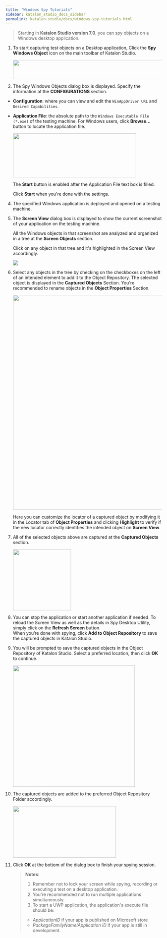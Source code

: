 ```yaml
---
title: "Windows Spy Tutorials"
sidebar: katalon_studio_docs_sidebar
permalink: katalon-studio/docs/windows-spy-tutorials.html
---
```

> Starting in **Katalon Studio version 7.0**, you can spy objects on a Windows desktop application.

1. To start capturing test objects on a Desktop application, Click the **Spy Windows Object** icon on the main toolbar of Katalon Studio.

    <img src="https://github.com/katalon-studio/docs-images/raw/master/katalon-studio/docs/introduction-desktop-app-testing/Spy_Windows_Object.png" width="549" height="61.5">

2. The Spy Windows Objects dialog box is displayed. Specify the information at the **CONFIGURATIONS** section.

* **Configuration**: where you can view and edit the `WinAppDriver URL` and `Desired Capabilities`.

* **Application File**: the absolute path to the `Windows Executable File (*.exe)` of the testing machine. For Windows users, click **Browse...** button to locate the application file.

    <img src="https://github.com/katalon-studio/docs-images/raw/master/katalon-studio/docs/spy-windows-object/spy2.png" width="397" height="142">

    The **Start** button is enabled after the Application File text box is filled.

    Click **Start** when you're done with the settings.

4. The specified Windows application is deployed and opened on a testing machine.

5. The **Screen View** dialog box is displayed to show the current screenshot of your application on the testing machine.

    All the Windows objects in that screenshot are analyzed and organized in a tree at the **Screen Objects** section.

    Click on any object in that tree and it's highlighted in the Screen View accordingly.

    <img src="https://github.com/katalon-studio/docs-images/raw/master/katalon-studio/docs/spy-windows-object/spy-highlight.png">

6. Select any objects in the tree by checking on the checkboxes on the left of an intended element to add it to the Object Repository. The selected object is displayed in the **Captured Objects** Section. You're recommended to rename objects in the **Object Properties** Section.

    <img src="https://github.com/katalon-studio/docs-images/raw/master/katalon-studio/docs/spy-windows-object/highlight-spy.png" width="747" height="694">

    Here you can customize the locator of a captured object by modifying it in the Locator tab of **Object Properties** and clicking **Highlight** to verify if the new locator correctly identifies the intended object on **Screen View**.

7. All of the selected objects above are captured at the **Captured Objects** section.

    <img src="https://github.com/katalon-studio/docs-images/raw/master/katalon-studio/docs/spy-windows-object/spy-step7.png" width="187" height="197">

8. You can stop the application or start another application if needed. To reload the Screen View as well as the details in Spy Desktop Utility, simply click on the **Refresh Screen** button.\
When you’re done with spying, click **Add to Object Repository** to save the captured objects in Katalon Studio.

9. You will be prompted to save the captured objects in the Object Repository of Katalon Studio. Select a preferred location, then click **OK** to continue.

    <img src="https://github.com/katalon-studio/docs-images/raw/master/katalon-studio/docs/spy-windows-object/spy-objectrepo.png" width="393" height="392">

10. The captured objects are added to the preferred Object Repository Folder accordingly.

    <img src="https://github.com/katalon-studio/docs-images/raw/master/katalon-studio/docs/spy-windows-object/saved-objects.png" width="332" height="167">

11. Click **OK** at the bottom of the dialog box to finish your spying session.

    >**Notes**:
    >
    > 1. Remember not to lock your screen while spying, recording or executing a test on a desktop application.
    > 2. You're recommended not to run multiple applications simultaneously.
    > 3. To start a UWP application, the application's execute file should be:
    > 
    > * *ApplicationID* if your app is published on Microsoft store
    > * *PackageFamilyName!Application ID* if your app is still in development.

